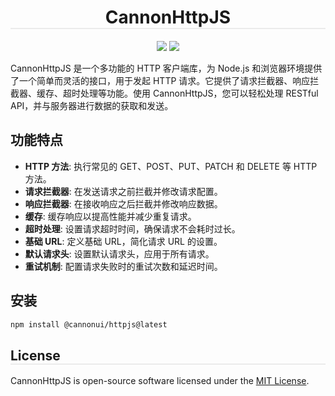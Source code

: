 <h1 align="center" style="border-bottom: 2px solid #ebebeb;">CannonHttpJS</h1>
<div align="center" style="margin-bottom: 10px;">
<img src="https://img.shields.io/badge/license-MIT-green" />
<a href="https://codecov.io/gh/cannonmaster/CannonHttpJS" > 
 <img src="https://codecov.io/gh/cannonmaster/CannonHttpJS/branch/main/graph/badge.svg?token=ND97MPUCPP"/> 
 </a>
</div>

CannonHttpJS 是一个多功能的 HTTP 客户端库，为 Node.js 和浏览器环境提供了一个简单而灵活的接口，用于发起 HTTP 请求。它提供了请求拦截器、响应拦截器、缓存、超时处理等功能。使用 CannonHttpJS，您可以轻松处理 RESTful API，并与服务器进行数据的获取和发送。

## 功能特点

- **HTTP 方法**: 执行常见的 GET、POST、PUT、PATCH 和 DELETE 等 HTTP 方法。
- **请求拦截器**: 在发送请求之前拦截并修改请求配置。
- **响应拦截器**: 在接收响应之后拦截并修改响应数据。
- **缓存**: 缓存响应以提高性能并减少重复请求。
- **超时处理**: 设置请求超时时间，确保请求不会耗时过长。
- **基础 URL**: 定义基础 URL，简化请求 URL 的设置。
- **默认请求头**: 设置默认请求头，应用于所有请求。
- **重试机制**: 配置请求失败时的重试次数和延迟时间。

## 安装

```bash
npm install @cannonui/httpjs@latest
```

<h2 style="border-bottom: 2px solid #ebebeb;">License</h2>

CannonHttpJS is open-source software licensed under the [MIT License](https://opensource.org/licenses/MIT).
